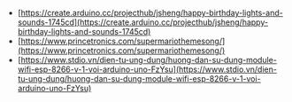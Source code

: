 - [https://create.arduino.cc/projecthub/jsheng/happy-birthday-lights-and-sounds-1745cd](https://create.arduino.cc/projecthub/jsheng/happy-birthday-lights-and-sounds-1745cd)
- [https://www.princetronics.com/supermariothemesong/](https://www.princetronics.com/supermariothemesong/)
- [https://www.stdio.vn/dien-tu-ung-dung/huong-dan-su-dung-module-wifi-esp-8266-v-1-voi-arduino-uno-FzYsu](https://www.stdio.vn/dien-tu-ung-dung/huong-dan-su-dung-module-wifi-esp-8266-v-1-voi-arduino-uno-FzYsu)
